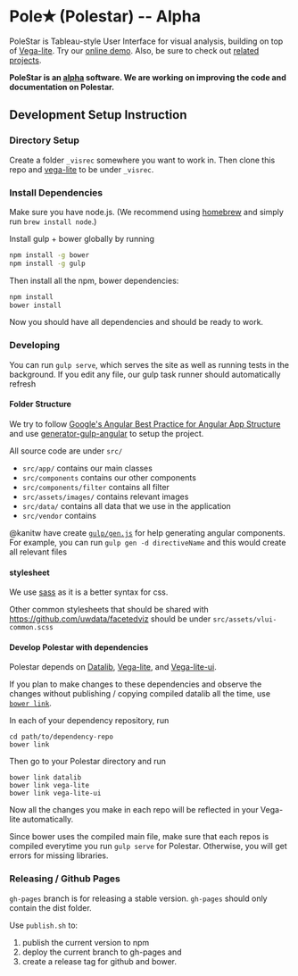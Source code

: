 # Pole✭ (Polestar) -- Alpha

PoleStar is Tableau-style User Interface for visual analysis, building on top
of [Vega-lite](https://github.com/uwdata/vega-lite). Try our [online
demo](http://uwdata.github.io/polestar/). Also, be sure to check out [related
projects](https://vega.github.io/).

**PoleStar is an [alpha](http://en.wikipedia.org/wiki/Software_release_life_cycle#Alpha) software.
We are working on improving the code and documentation on Polestar.**

## Development Setup Instruction

### Directory Setup

Create a folder `_visrec` somewhere you want to work in.
Then clone this repo and [vega-lite](https://github.com/uwdata/vega-lite) to be under `_visrec`.


### Install Dependencies

Make sure you have node.js. (We recommend using [homebrew](http://brew.sh) and simply run `brew install node`.)

Install gulp + bower globally by running

```sh
npm install -g bower
npm install -g gulp
```

Then install all the npm, bower dependencies:

```sh
npm install
bower install
```

Now you should have all dependencies and should be ready to work.

### Developing

You can run `gulp serve`, which serves the site as well as running tests in the background.
If you edit any file, our gulp task runner should automatically refresh

#### Folder Structure

We try to follow [Google's Angular Best Practice for Angular App Structure](https://docs.google.com/document/d/1XXMvReO8-Awi1EZXAXS4PzDzdNvV6pGcuaF4Q9821Es/pub) and use [generator-gulp-angular](https://github.com/Swiip/generator-gulp-angular) to setup the project.

All source code are under `src/`

- `src/app/` contains our main classes
- `src/components` contains our other components
- `src/components/filter` contains all filter
- `src/assets/images/` contains relevant images
- `src/data/` contains all data that we use in the application
- `src/vendor` contains


@kanitw have create [`gulp/gen.js`](https://github.com/uwdata/vega-lite-ui/blob/master/gulp/gen.js) for help generating angular components.
For example, you can run `gulp gen -d directiveName` and this would create all relevant files

#### stylesheet

We use [sass](http://sass-lang.com) as it is a better syntax for css.

Other common stylesheets that should be shared with https://github.com/uwdata/facetedviz should be under `src/assets/vlui-common.scss`

#### Develop Polestar with dependencies

Polestar depends on [Datalib](https://github.com/uwdata/datalib), [Vega-lite](https://github.com/uwdata/vega-lite), and [Vega-lite-ui](https://github.com/uwdata/vega-lite-ui).

If you plan to make changes to these dependencies and observe the changes without publishing / copying compiled datalib all the time, use [`bower link`](https://oncletom.io/2013/live-development-bower-component/).

In each of your dependency repository, run

```
cd path/to/dependency-repo
bower link
```

Then go to your Polestar directory and run

```
bower link datalib
bower link vega-lite
bower link vega-lite-ui
```

Now all the changes you make in each repo will be reflected in your Vega-lite automatically.

Since bower uses the compiled main file, make sure that each repos is compiled everytime you run `gulp serve` for Polestar.
Otherwise, you will get errors for missing libraries.

### Releasing / Github Pages

`gh-pages` branch is for releasing a stable version.
`gh-pages` should only contain the dist folder.

Use `publish.sh` to:

1. publish the current version to npm
2. deploy the current branch to gh-pages and
3. create a release tag for github and bower.


